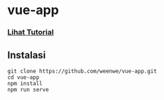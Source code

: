 # vue-app

### [Lihat Tutorial](https://www.wahyunanangwidodo.com/2020/10/belajar-vuejs-pemula-membuat-aplikasi-crud.html)

## Instalasi

```
git clone https://github.com/weenwe/vue-app.git
cd vue-app
npm install
npm run serve
```
